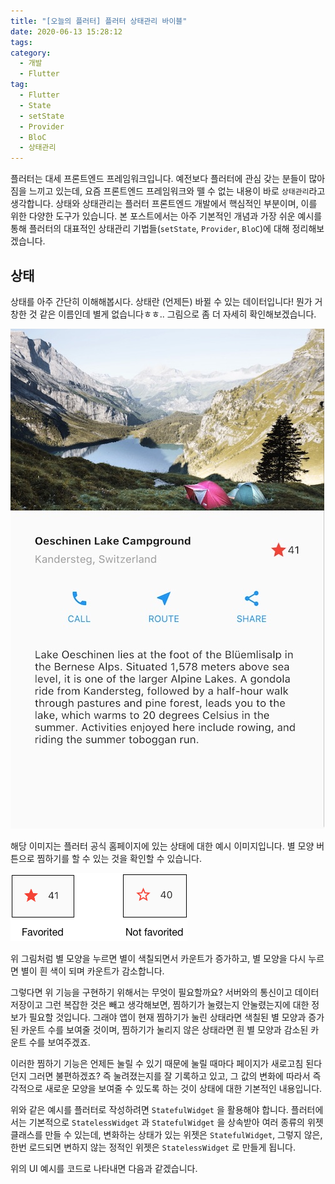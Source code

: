 ```yaml
---
title: "[오늘의 플러터] 플러터 상태관리 바이블"
date: 2020-06-13 15:28:12
tags:
category:
  - 개발
  - Flutter
tag:
  - Flutter
  - State
  - setState
  - Provider
  - BloC
  - 상태관리
---
```


플러터는 대세 프론트엔드 프레임워크입니다. 예전보다 플러터에 관심 갖는 분들이 많아짐을 느끼고 있는데, 요즘 프론트엔드 프레임워크와 뗄 수 없는 내용이 바로 `상태관리`라고 생각합니다. 상태와 상태관리는 플러터 프론트엔드 개발에서 핵심적인 부분이며, 이를 위한 다양한 도구가 있습니다. 본 포스트에서는 아주 기본적인 개념과 가장 쉬운 예시를 통해 플러터의 대표적인 상태관리 기법들(`setState`, `Provider`, `BloC`)에 대해 정리해보겠습니다.

<!-- more -->

## 상태
상태를 아주 간단히 이해해봅시다. 상태란 (언제든) 바뀔 수 있는 데이터입니다! 뭔가 거창한 것 같은 이름인데 별게 없습니다ㅎㅎ.. 그림으로 좀 더 자세히 확인해보겠습니다. 

<img src="/images/blog/flutterstate1.png" style="border: 1px">

해당 이미지는 플러터 공식 홈페이지에 있는 상태에 대한 예시 이미지입니다. 별 모양 버튼으로 찜하기를 할 수 있는 것을 확인할 수 있습니다. 

<img src="/images/blog/flutterstate2.png" style="border: 1px">

위 그림처럼 별 모양을 누르면 별이 색칠되면서 카운트가 증가하고, 별 모양을 다시 누르면 별이 흰 색이 되며 카운트가 감소합니다.

그렇다면 위 기능을 구현하기 위해서는 무엇이 필요할까요? 서버와의 통신이고 데이터 저장이고 그런 복잡한 것은 빼고 생각해보면, 찜하기가 눌렸는지 안눌렸는지에 대한 정보가 필요할 것입니다. 그래야 앱이 현재 찜하기가 눌린 상태라면 색칠된 별 모양과 증가된 카운트 수를 보여줄 것이며, 찜하기가 눌리지 않은 상태라면 흰 별 모양과 감소된 카운트 수를 보여주겠죠. 

이러한 찜하기 기능은 언제든 눌릴 수 있기 때문에 눌릴 때마다 페이지가 새로고침 된다던지 그러면 불편하겠죠? 즉 눌려졌는지를 잘 기록하고 있고, 그 값의 변화에 따라서 즉각적으로 새로운 모양을 보여줄 수 있도록 하는 것이 상태에 대한 기본적인 내용입니다. 

위와 같은 예시를 플러터로 작성하려면 `StatefulWidget` 을 활용해야 합니다. 플러터에서는 기본적으로 `StatelessWidget` 과 `StatefulWidget` 을 상속받아 여러 종류의 위젯 클래스를 만들 수 있는데, 변화하는 상태가 있는 위젯은 `StatefulWidget`, 그렇지 않은, 한번 로드되면 변하지 않는 정적인 위젯은 `StatelessWidget` 로 만들게 됩니다.

위의 UI 예시를 코드로 나타내면 다음과 같겠습니다. 

